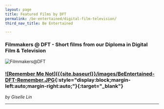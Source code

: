 ```yaml
---
layout: page
title: Featured Films by DFT
permalink: /be-entertained/digital-film-television/
third_nav_title: Be Entertained

---
```

### Filmmakers @ DFT - Short films from our Diploma in Digital Film & Television ###
![Filmmakers@DFT]({{site.baseurl}}/images/DFTBanner.jpg)

### [![Remember Me Not]({{site.baseurl}}/images/BeEntertained-DFT-Remember.JPG](https://www.viddsee.com/video/remember-me-not/uaf1f?channel=filmmakersdft){:style="display:block;margin-left:auto;margin-right:auto;"}{:target="_blank"}
*by Giselle Lin*

---

